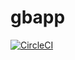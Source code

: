 # gbapp
[![CircleCI](https://circleci.com/gh/KrisTovski/gbapp/tree/dev.svg?style=svg)](https://circleci.com/gh/KrisTovski/gbapp/tree/dev)
